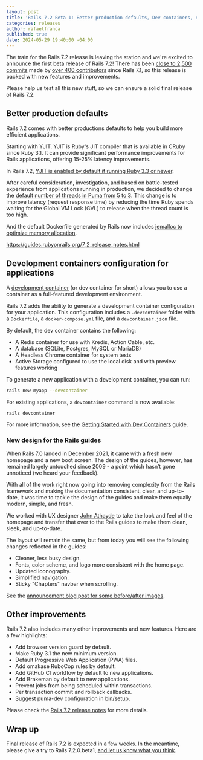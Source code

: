 ```yaml
---
layout: post
title: 'Rails 7.2 Beta 1: Better production defaults, Dev containers, new guides design, and more!'
categories: releases
author: rafaelfranca
published: true
date: 2024-05-29 19:40:00 -04:00
---
```


The train for the Rails 7.2 release is leaving the station and we're excited to announce the first beta release of Rails 7.2!
There has been [close to 2,500 commits](https://github.com/rails/rails/compare/v7.1.0...7-2-stable) made by [over 400 contributors](https://contributors.rubyonrails.org/edge/contributors) since Rails 7.1, so this release is packed with new features and improvements.

Please help us test all this new stuff, so we can ensure a solid final release of Rails 7.2.

## Better production defaults

Rails 7.2 comes with better productions defaults to help you build more efficient applications.

Starting with YJIT. YJIT is Ruby's JIT compiler that is available in CRuby since Ruby 3.1. It can provide significant performance improvements for Rails applications, offering 15-25% latency improvements.

In Rails 7.2, [YJIT is enabled by default if running Ruby 3.3 or newer](https://edgeguides.rubyonrails.org/7_2_release_notes.html#enable-yjit-by-default-if-running-ruby-3-3).

After careful consideration, investigation, and based on battle-tested experience from applications running in
production, we decided to change the [default number of threads in Puma from 5 to 3](https://edgeguides.rubyonrails.org/7_2_release_notes.html#set-a-new-default-for-the-puma-thread-count).
This change is to improve latency (request response time) by reducing the time Ruby spends waiting for the Global VM Lock (GVL) to release when the thread count is too high.

And the default Dockerfile generated by Rails now includes [jemalloc to optimize memory allocation](https://edgeguides.rubyonrails.org/7_2_release_notes.html#setup-jemalloc-in-default-dockerfile-to-optimize-memory-allocation).

https://guides.rubyonrails.org/7_2_release_notes.html

## Development containers configuration for applications

A [development container](https://containers.dev/) (or dev container for short) allows you to use a container
as a full-featured development environment.

Rails 7.2 adds the ability to generate a development container configuration for your application. This configuration
includes a `.devcontainer` folder with a `Dockerfile`, a `docker-compose.yml` file, and a `devcontainer.json` file.

By default, the dev container contains the following:

* A Redis container for use with Kredis, Action Cable, etc.
* A database (SQLite, Postgres, MySQL or MariaDB)
* A Headless Chrome container for system tests
* Active Storage configured to use the local disk and with preview features working

To generate a new application with a development container, you can run:

```bash
rails new myapp --devcontainer
```

For existing applications, a `devcontainer` command is now available:

```bash
rails devcontainer
```

For more information, see the [Getting Started with Dev Containers](https://guides.rubyonrails.org/getting_started_with_devcontainer.html) guide.

### New design for the Rails guides

When Rails 7.0 landed in December 2021, it came with a fresh new homepage and a new boot screen. The design of the
guides, however, has remained largely untouched since 2009 - a point which hasn’t gone unnoticed (we heard your feedback).

With all of the work right now going into removing complexity from the Rails framework and making the documentation
consistent, clear, and up-to-date, it was time to tackle the design of the guides and make them equally modern, simple,
and fresh.

We worked with UX designer [John Athayde](https://meticulous.com/) to take the look and feel of the homepage and
transfer that over to the Rails guides to make them clean, sleek, and up-to-date.

The layout will remain the same, but from today you will see the following changes reflected in the guides:

* Cleaner, less busy design.
* Fonts, color scheme, and logo more consistent with the home page.
* Updated iconography.
* Simplified navigation.
* Sticky "Chapters" navbar when scrolling.

See the [announcement blog post for some before/after images](https://rubyonrails.org/2024/3/20/rails-guides-get-a-facelift).

## Other improvements

Rails 7.2 also includes many other improvements and new features. Here are a few highlights:

* Add browser version guard by default.
* Make Ruby 3.1 the new minimum version.
* Default Progressive Web Application (PWA) files.
* Add omakase RuboCop rules by default.
* Add GitHub CI workflow by default to new applications.
* Add Brakeman by default to new applications.
* Prevent jobs from being scheduled within transactions.
* Per transaction commit and rollback callbacks.
* Suggest puma-dev configuration in bin/setup.

Please check the [Rails 7.2 release notes](https://guides.rubyonrails.org/7_2_release_notes.html) for more details.

## Wrap up

Final release of Rails 7.2 is expected in a few weeks. In the meantime, please give a try to Rails 7.2.0.beta1, [and let us know what you think](https://github.com/rails/rails/issues/new).
